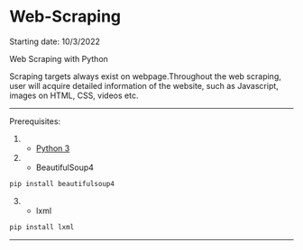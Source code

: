 # Web-Scraping
Starting date: 10/3/2022

Web Scraping with Python

Scraping targets always exist on webpage.Throughout the web scraping, user will acquire detailed information of the website, such as Javascript, images on HTML, CSS, videos etc.

************************
Prerequisites:

  1. * [Python 3](https://www.python.org/downloads/)
  2. * BeautifulSoup4
  ```sh
  pip install beautifulsoup4
  ```
  3. * lxml
  ```sh
  pip install lxml
  ```
************************
